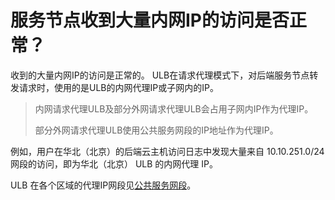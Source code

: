 

# 服务节点收到大量内网IP的访问是否正常？

收到的大量内网IP的访问是正常的。 ULB在请求代理模式下，对后端服务节点转发请求时，使用的是ULB的内网代理IP或子网内的IP。

> 内网请求代理ULB及部分外网请求代理ULB会占用子网内IP作为代理IP。
> 
> 部分外网请求代理ULB使用公共服务网段的IP地址作为代理IP。

例如，用户在华北（北京）的后端云主机访问日志中发现大量来自 10.10.251.0/24 网段的访问，即为华北（北京） ULB 的内网代理 IP。 

ULB 在各个区域的代理IP网段见[公共服务网段](https://docs.ucloud.cn/vpc/limit)。

